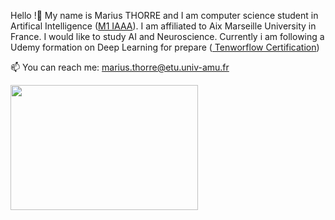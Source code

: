 Hello !👋 My name is Marius THORRE and I am computer science student in Artifical Intelligence (<a href="https://formations.univ-amu.fr/ME5SIN-PRSIN5AC.html">M1 IAAA</a>). 
I am affiliated to Aix Marseille University in France. I would like to study AI and Neuroscience.
Currently i am following a Udemy formation on Deep Learning for prepare (<a href="https://www.tensorflow.org/certificate?hl=fr"> Tenworflow Certification</a>)

📫 You can reach me: marius.thorre@etu.univ-amu.fr



<img src="https://upload.wikimedia.org/wikipedia/commons/1/17/Digital_rain_animation_small_letters_clear.gif" width="300" height="200" />


